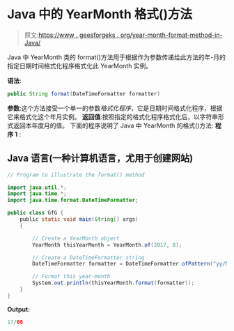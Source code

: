 # Java 中的 YearMonth 格式()方法

> 原文:[https://www . geesforgeks . org/year-month-format-method-in-Java/](https://www.geeksforgeeks.org/yearmonth-format-method-in-java/)

Java 中 YearMonth 类的 format()方法用于根据作为参数传递给此方法的年-月的指定日期时间格式化程序格式化此 YearMonth 实例。

**语法**:

```java
public String format(DateTimeFormatter formatter)
```

**参数**:这个方法接受一个单一的参数*格式化程序*，它是日期时间格式化程序，根据它来格式化这个年月实例。
**返回值**:按照指定的格式化程序格式化后，以字符串形式返回本年度月的值。
下面的程序说明了 Java 中 YearMonth 的格式()方法:
**程序 1** :

## Java 语言(一种计算机语言，尤用于创建网站)

```java
// Program to illustrate the format() method

import java.util.*;
import java.time.*;
import java.time.format.DateTimeFormatter;

public class GfG {
    public static void main(String[] args)
    {

        // Create a YearMonth object
        YearMonth thisYearMonth = YearMonth.of(2017, 8);

        // Create a DateTimeFormatter string
        DateTimeFormatter formatter = DateTimeFormatter.ofPattern("yy/MM");

        // Format this year-month
        System.out.println(thisYearMonth.format(formatter));
    }
}
```

**Output:** 

```java
17/08
```